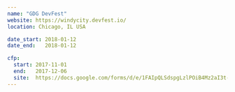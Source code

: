 ```yaml
---
name: "GDG DevFest"
website: https://windycity.devfest.io/
location: Chicago, IL USA

date_start: 2018-01-12
date_end:   2018-01-12

cfp:
  start: 2017-11-01
  end:   2017-12-06 
  site:  https://docs.google.com/forms/d/e/1FAIpQLSdspgLzlPOiB4Mz2aI3t--iVfTR-1nUUB0qmCVkSXZhh86eWw/viewform
---
```

